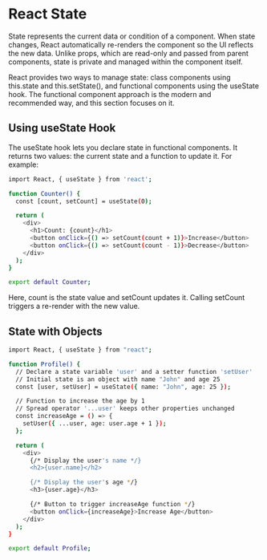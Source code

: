 # React State

State represents the current data or condition of a component. When state changes, React automatically re-renders the component so the UI reflects the new data. Unlike props, which are read-only and passed from parent components, state is private and managed within the component itself.

React provides two ways to manage state: class components using this.state and this.setState(), and functional components using the useState hook. The functional component approach is the modern and recommended way, and this section focuses on it.

## Using useState Hook

The useState hook lets you declare state in functional components. It returns two values: the current state and a function to update it. For example:

```bash
import React, { useState } from 'react';

function Counter() {
  const [count, setCount] = useState(0);

  return (
    <div>
      <h1>Count: {count}</h1>
      <button onClick={() => setCount(count + 1)}>Increase</button>
      <button onClick={() => setCount(count - 1)}>Decrease</button>
    </div>
  );
}

export default Counter;

```

Here, count is the state value and setCount updates it. Calling setCount triggers a re-render with the new value.

## State with Objects

```bash
import React, { useState } from "react";

function Profile() {
  // Declare a state variable 'user' and a setter function 'setUser'
  // Initial state is an object with name "John" and age 25
  const [user, setUser] = useState({ name: "John", age: 25 });

  // Function to increase the age by 1
  // Spread operator '...user' keeps other properties unchanged
  const increaseAge = () => {
    setUser({ ...user, age: user.age + 1 });
  };

  return (
    <div>
      {/* Display the user's name */}
      <h2>{user.name}</h2>

      {/* Display the user's age */}
      <h3>{user.age}</h3>

      {/* Button to trigger increaseAge function */}
      <button onClick={increaseAge}>Increase Age</button>
    </div>
  );
}

export default Profile;


```
